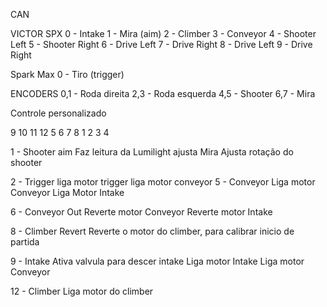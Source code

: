 CAN

VICTOR SPX
0 - Intake
1 - Mira (aim)
2 - Climber
3 - Conveyor
4 - Shooter Left
5 - Shooter Right
6 - Drive Left
7 - Drive Right
8 - Drive Left
9 - Drive Right

Spark Max
0 - Tiro (trigger)

ENCODERS
0,1 - Roda direita
2,3 - Roda esquerda
4,5 - Shooter
6,7 - Mira



Controle personalizado

9  10  11  12
5   6   7   8
1   2   3   4
        

1 - Shooter aim
    Faz leitura da Lumilight
    ajusta Mira
    Ajusta rotação do shooter

2 - Trigger
    liga motor trigger
    liga motor conveyor
5 - Conveyor
    Liga motor Conveyor
    Liga Motor Intake

6 - Conveyor Out
    Reverte motor Conveyor
    Reverte motor Intake

8 - Climber Revert
    Reverte o motor do climber, para calibrar inicio de partida

9 - Intake
    Ativa valvula para descer intake
    Liga motor Intake
    Liga motor Conveyor

12 - Climber
    Liga motor do climber